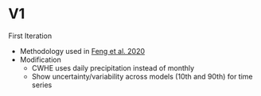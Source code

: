 # V1
First Iteration
- Methodology used in [Feng et al. 2020](https://www.sciencedirect.com/science/article/pii/S2212094720303121?via%3Dihub#bib17)
- Modification
	- CWHE uses daily precipitation instead of monthly
	- Show uncertainty/variability across models (10th and 90th) for time series